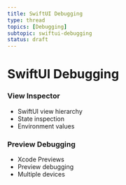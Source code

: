 ```yaml
---
title: SwiftUI Debugging
type: thread
topics: [Debugging]
subtopic: swiftui-debugging
status: draft
---
```


# SwiftUI Debugging


### View Inspector
- SwiftUI view hierarchy
- State inspection
- Environment values

### Preview Debugging
- Xcode Previews
- Preview debugging
- Multiple devices

